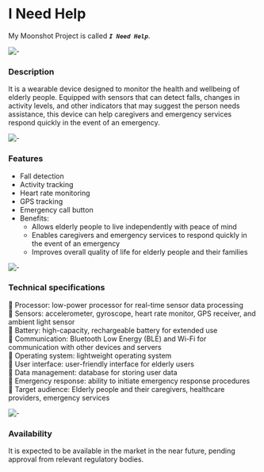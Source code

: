 # I Need Help

My Moonshot Project is called ***`I Need Help`***.

![-](https://raw.githubusercontent.com/andreasbm/readme/master/assets/lines/solar.png)

### Description

It is a wearable device designed to monitor the health and wellbeing of elderly people. Equipped with sensors that can detect falls, changes in activity levels, and other indicators that may suggest the person needs assistance, this device can help caregivers and emergency services respond quickly in the event of an emergency.

![-](https://raw.githubusercontent.com/andreasbm/readme/master/assets/lines/solar.png)

### Features

- Fall detection
- Activity tracking
- Heart rate monitoring
- GPS tracking
- Emergency call button
- Benefits:
  - Allows elderly people to live independently with peace of mind
  - Enables caregivers and emergency services to respond quickly in the event of an emergency
  - Improves overall quality of life for elderly people and their families

![-](https://raw.githubusercontent.com/andreasbm/readme/master/assets/lines/solar.png)

### Technical specifications

🔴 Processor: low-power processor for real-time sensor data processing <br>
🔴 Sensors: accelerometer, gyroscope, heart rate monitor, GPS receiver, and ambient light sensor <br>
🔴 Battery: high-capacity, rechargeable battery for extended use <br>
🔴 Communication: Bluetooth Low Energy (BLE) and Wi-Fi for communication with other devices and servers <br>
🔴 Operating system: lightweight operating system <br>
🔴 User interface: user-friendly interface for elderly users <br>
🔴 Data management: database for storing user data <br>
🔴 Emergency response: ability to initiate emergency response procedures <br>
🔴 Target audience: Elderly people and their caregivers, healthcare providers, emergency services

![-](https://raw.githubusercontent.com/andreasbm/readme/master/assets/lines/solar.png)

### Availability

It is expected to be available in the market in the near future, pending approval from relevant regulatory bodies.
